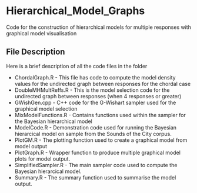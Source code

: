 # Hierarchical_Model_Graphs
Code for the construction of hierarchical models for multiple responses with graphical model visualisation 

## File Description

Here is a brief description of all the code files in the folder

* ChordalGraph.R - This file has code to compute the model density values for the undirected graph between responses for the chordal case
* DoubleMHMultReffs.R - This is the model selection code for the undirected graph between responses (when 4 responses or greater)
* GWishGen.cpp - C++ code for the G-Wishart sampler used for the graphical model selection
* MixModelFunctions.R - Contains functions used within the sampler for the Bayesian hierarchical model
* ModelCode.R - Demonstration code used for running the Bayesian hierarcical model on sample from the Sounds of the City corpus.
* PlotGM.R - The plotting function used to create a graphical model from model output
* PlotGraph.R - Wrapper function to produce multiple graphical model plots for model output.
* SimplifiedSampler.R - The main sampler code used to compute the Bayesian hierarcical model.
* Summary.R - The summary function used to summarise the model output.
